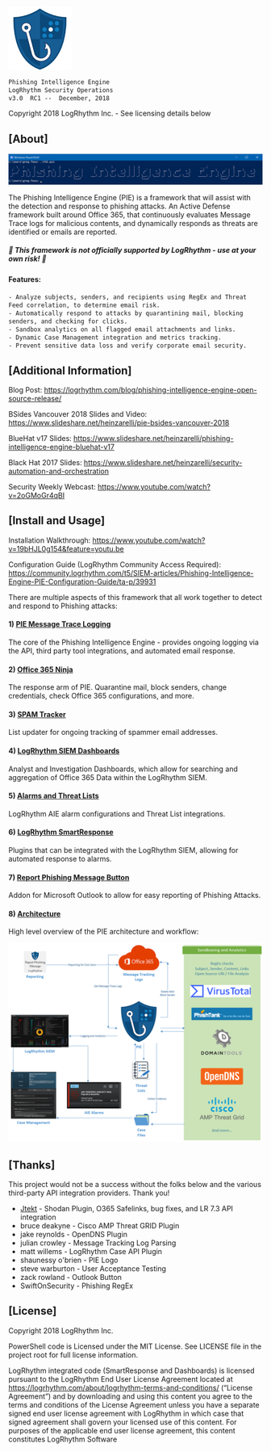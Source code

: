 <img align="center" src="/images/PIE-Logo.png" width="125px" alt="PIE">

    Phishing Intelligence Engine
    LogRhythm Security Operations
    v3.0  RC1 --  December, 2018

Copyright 2018 LogRhythm Inc. - See licensing details below

## [About]
    
![Phishing Intelligence Engine](/images/PIE.png)

The Phishing Intelligence Engine (PIE) is a framework that will assist with the detection and response to phishing attacks. An Active Defense framework built around Office 365, that continuously evaluates Message Trace logs for malicious contents, and dynamically responds as threats are identified or emails are reported.

##### :rotating_light: This framework is not officially supported by LogRhythm - use at your own risk! :rotating_light:

#### Features:

    - Analyze subjects, senders, and recipients using RegEx and Threat Feed correlation, to determine email risk.
    - Automatically respond to attacks by quarantining mail, blocking senders, and checking for clicks.
    - Sandbox analytics on all flagged email attachments and links.
    - Dynamic Case Management integration and metrics tracking.
    - Prevent sensitive data loss and verify corporate email security.


## [Additional Information]

Blog Post: https://logrhythm.com/blog/phishing-intelligence-engine-open-source-release/

BSides Vancouver 2018 Slides and Video: https://www.slideshare.net/heinzarelli/pie-bsides-vancouver-2018

BlueHat v17 Slides: https://www.slideshare.net/heinzarelli/phishing-intelligence-engine-bluehat-v17

Black Hat 2017 Slides: https://www.slideshare.net/heinzarelli/security-automation-and-orchestration

Security Weekly Webcast: https://www.youtube.com/watch?v=2oGMoGr4qBI 


## [Install and Usage]

Installation Walkthrough: https://www.youtube.com/watch?v=19bHJL0g154&feature=youtu.be

Configuration Guide (LogRhythm Community Access Required): https://community.logrhythm.com/t5/SIEM-articles/Phishing-Intelligence-Engine-PIE-Configuration-Guide/ta-p/39931

There are multiple aspects of this framework that all work together to detect and respond to Phishing attacks:

#### 1) [PIE Message Trace Logging](/Scripts/PIE_Message-Trace-Logging/)

The core of the Phishing Intelligence Engine - provides ongoing logging via the API, third party tool integrations, and automated email response.

#### 2) [Office 365 Ninja](/Scripts/O365-Ninja/)

The response arm of PIE. Quarantine mail, block senders, change credentials, check Office 365 configurations, and more.

#### 3) [SPAM Tracker](/Scripts/Spam-Tracker/)

List updater for ongoing tracking of spammer email addresses.

#### 4) [LogRhythm SIEM Dashboards](/SIEM-Dashboards/)

Analyst and Investigation Dashboards, which allow for searching and aggregation of Office 365 Data within the LogRhythm SIEM.

#### 5) [Alarms and Threat Lists](Alarms_and_Threat-Lists)

LogRhythm AIE alarm configurations and Threat List integrations.

#### 6) [LogRhythm SmartResponse](/SmartResponse/)
    
Plugins that can be integrated with the LogRhythm SIEM, allowing for automated response to alarms.

#### 7) [Report Phishing Message Button](/Outlook-Button/)

Addon for Microsoft Outlook to allow for easy reporting of Phishing Attacks.

#### 8) [Architecture](/images/PIE-Architecture.png)

High level overview of the PIE architecture and workflow:

![PIE Architecture](/images/PIE-Architecture.png)


## [Thanks]

This project would not be a success without the folks below and the various third-party API integration providers. Thank you!

- [Jtekt](https://github.com/Jtekt) - Shodan Plugin, O365 Safelinks, bug fixes, and LR 7.3 API integration
- bruce deakyne -  Cisco AMP Threat GRID Plugin
- jake reynolds - OpenDNS Plugin
- julian crowley - Message Tracking Log Parsing
- matt willems - LogRhythm Case API Plugin
- shaunessy o'brien - PIE Logo
- steve warburton - User Acceptance Testing
- zack rowland - Outlook Button
- SwiftOnSecurity - Phishing RegEx


## [License]

Copyright 2018 LogRhythm Inc.   

PowerShell code is Licensed under the MIT License. See LICENSE file in the project root for full license information.

LogRhythm integrated code (SmartResponse and Dashboards) is licensed pursuant to the LogRhythm End User License Agreement located at https://logrhythm.com/about/logrhythm-terms-and-conditions/ (“License Agreement”) and by downloading and using this content you agree to the terms and conditions of the License Agreement unless you have a separate signed end user license agreement with LogRhythm in which case that signed agreement shall govern your licensed use of this content. For purposes of the applicable end user license agreement, this content constitutes LogRhythm Software
